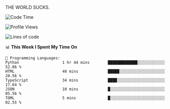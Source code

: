 THE WORLD SUCKS.

<!--START_SECTION:waka-->
![Code Time](http://img.shields.io/badge/Code%20Time-1%2C249%20hrs%2038%20mins-blue)

![Profile Views](http://img.shields.io/badge/Profile%20Views-3-blue)

![Lines of code](https://img.shields.io/badge/From%20Hello%20World%20I%27ve%20Written-1.6%20million%20lines%20of%20code-blue)

📊 **This Week I Spent My Time On** 

```text
💬 Programming Languages: 
Python                   1 hr 44 mins        █████████████░░░░░░░░░░░░   52.86 % 
HTML                     40 mins             █████░░░░░░░░░░░░░░░░░░░░   20.56 % 
TypeScript               34 mins             ████░░░░░░░░░░░░░░░░░░░░░   17.64 % 
JSON                     10 mins             █░░░░░░░░░░░░░░░░░░░░░░░░   05.56 % 
TOML                     5 mins              █░░░░░░░░░░░░░░░░░░░░░░░░   02.55 % 
```


<!--END_SECTION:waka-->
